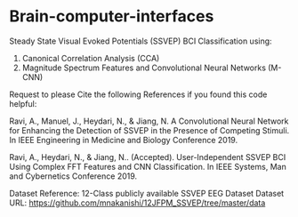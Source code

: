 # Brain-computer-interfaces

Steady State Visual Evoked Potentials (SSVEP) BCI Classification using:
1. Canonical Correlation Analysis (CCA)
2. Magnitude Spectrum Features and Convolutional Neural Networks (M-CNN)

Request to please Cite the following References if you found this code helpful:

Ravi, A., Manuel, J., Heydari, N., & Jiang, N. A Convolutional Neural Network for 
Enhancing the Detection of SSVEP in the Presence of Competing Stimuli. 
In IEEE Engineering in Medicine and Biology Conference 2019.

Ravi, A., Heydari, N., & Jiang, N.. (Accepted). User-Independent SSVEP BCI 
Using Complex FFT Features and CNN Classification. 
In IEEE Systems, Man and Cybernetics Conference 2019.

Dataset Reference:
12-Class publicly available SSVEP EEG Dataset
Dataset URL: https://github.com/mnakanishi/12JFPM_SSVEP/tree/master/data

